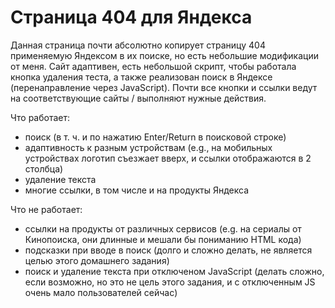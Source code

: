 # Страница 404 для Яндекса

Данная страница почти абсолютно копирует страницу 404 применяемую Яндексом в их поиске, но есть небольшие модификации от меня. Сайт адаптивен, есть небольшой скрипт, чтобы работала кнопка удаления теста, а также реализован поиск в Яндексе (перенаправление через JavaScript). Почти все кнопки и ссылки ведут на соответствующие сайты / выполняют нужные действия.

Что работает:
- поиск (в т. ч. и по нажатию Enter/Return в поисковой строке)
- адаптивность к разным устройствам (e.g., на мобильных устройствах логотип съезжает вверх, и ссылки отображаются в 2 столбца)
- удаление текста
- многие ссылки, в том числе и на продукты Яндекса

Что не работает:
- ссылки на продукты от различных сервисов (e.g. на сериалы от Кинопоиска, они длинные и мешали бы пониманию HTML кода)
- подсказки при вводе в поиск (долго и сложно делать, не является целью этого домашнего задания)
- поиск и удаление текста при отключеном JavaScript (делать сложно, если возможно, но это не цель этого задания, и с отключенным JS очень мало пользователей сейчас)
